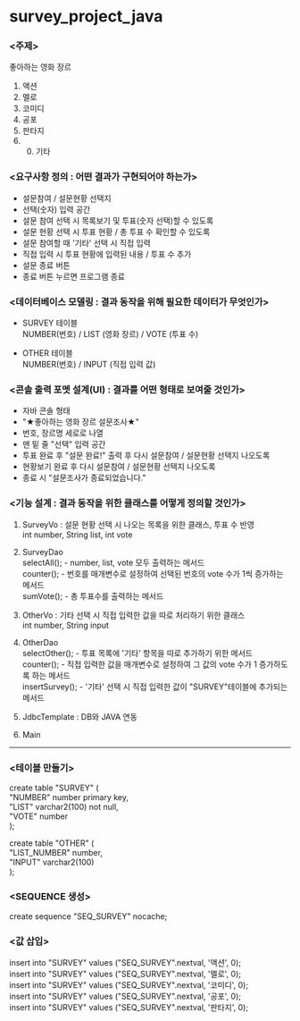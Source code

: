 # survey_project_java

### <주제>
좋아하는 영화 장르  
1. 액션  
2. 멜로  
3. 코미디  
4. 공포  
5. 판타지  
6. 0. 기타  

### <요구사항 정의 : 어떤 결과가 구현되어야 하는가>
- 설문참여 / 설문현황 선택지   
- 선택(숫자) 입력 공간  
- 설문 참여 선택 시 목록보기 및 투표(숫자 선택)할 수 있도록  
- 설문 현황 선택 시 투표 현황 / 총 투표 수 확인할 수 있도록  
- 설문 참여할 때 '기타' 선택 시 직접 입력  
- 직접 입력 시 투표 현황에 입력된 내용 / 투표 수 추가  
- 설문 종료 버튼  
- 종료 버튼 누르면 프로그램 종료  


### <데이터베이스 모델링 : 결과 동작을 위해 필요한 데이터가 무엇인가>
- SURVEY 테이블  
NUMBER(번호) / LIST (영화 장르) / VOTE (투표 수)

- OTHER 테이블  
NUMBER(번호) / INPUT (직접 입력 값)


### <콘솔 출력 포멧 설계(UI) : 결과를 어떤 형태로 보여줄 것인가>
- 자바 콘솔 형태  
- "★좋아하는 영화 장르 설문조사★"  
- 번호, 장르명 세로로 나열  
- 맨 밑 줄 "선택" 입력 공간  
- 투표 완료 후 "설문 완료!" 출력 후 다시 설문참여 / 설문현황 선택지 나오도록  
- 현황보기 완료 후 다시 설문참여 / 설문현황 선택지 나오도록  
- 종료 시 "설문조사가 종료되었습니다."  

### <기능 설계 : 결과 동작을 위한 클래스를 어떻게 정의할 것인가>

1. SurveyVo : 설문 현황 선택 시 나오는 목록을 위한 클래스, 투표 수 반영  
int number, String list, int vote

2. SurveyDao  
selectAll(); - number, list, vote 모두 출력하는 메서드  
counter(); - 번호를 매개변수로 설정하여 선택된 번호의 vote 수가 1씩 증가하는 메서드  
sumVote(); - 총 투표수를 출력하는 메서드  

3. OtherVo : 기타 선택 시 직접 입력한 값을 따로 처리하기 위한 클래스  
int number, String input

4. OtherDao    
selectOther(); - 투표 목록에 '기타' 항목을 따로 추가하기 위한 메서드  
counter(); - 직접 입력한 값을 매개변수로 설정하여 그 값의 vote 수가 1 증가하도록 하는 메서드  
insertSurvey(); - '기타' 선택 시 직접 입력한 값이 "SURVEY"테이블에 추가되는 메서드  
 
5. JdbcTemplate : DB와 JAVA 연동  
7. Main  

----
### <테이블 만들기>
create table "SURVEY" (  
"NUMBER" number primary key,  
"LIST" varchar2(100) not null,  
"VOTE" number  
);  

create table "OTHER" (  
"LIST_NUMBER" number,  
"INPUT" varchar2(100)  
);  


### <SEQUENCE 생성>
create sequence "SEQ_SURVEY" nocache;  


### <값 삽입>
insert into "SURVEY" values ("SEQ_SURVEY".nextval, '액션', 0);  
insert into "SURVEY" values ("SEQ_SURVEY".nextval, '멜로', 0);  
insert into "SURVEY" values ("SEQ_SURVEY".nextval, '코미디', 0);  
insert into "SURVEY" values ("SEQ_SURVEY".nextval, '공포', 0);  
insert into "SURVEY" values ("SEQ_SURVEY".nextval, '판타지', 0);  
